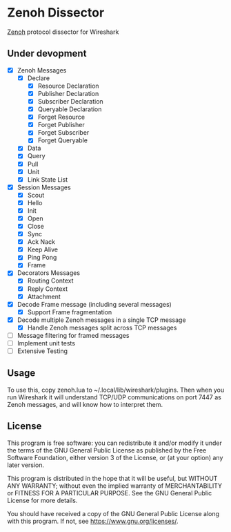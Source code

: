 # Zenoh Dissector
[Zenoh](http://zenoh.io/) protocol dissector for Wireshark

## Under devopment

- [x] Zenoh Messages
  - [x] Declare
      - [x] Resource Declaration
      - [x] Publisher Declaration
      - [x] Subscriber Declaration
      - [x] Queryable Declaration
      - [x] Forget Resource
      - [x] Forget Publisher
      - [x] Forget Subscriber
      - [x] Forget Queryable
  - [x] Data
  - [x] Query
  - [x] Pull
  - [x] Unit
  - [x] Link State List
- [x] Session Messages
  - [x] Scout
  - [x] Hello
  - [x] Init
  - [x] Open
  - [x] Close
  - [x] Sync
  - [x] Ack Nack
  - [x] Keep Alive
  - [x] Ping Pong
  - [x] Frame
- [x] Decorators Messages
  - [x] Routing Context
  - [x] Reply Context
  - [x] Attachment
- [x] Decode Frame message (including several messages)
  - [x] Support Frame fragmentation
- [x] Decode multiple Zenoh messages in a single TCP message
  - [x] Handle Zenoh messages split across TCP messages
- [ ] Message filtering for framed messages
- [ ] Implement unit tests
- [ ] Extensive Testing

## Usage

To use this, copy zenoh.lua to ~/.local/lib/wireshark/plugins.
Then when you run Wireshark it will understand TCP/UDP communications
on port 7447 as Zenoh messages, and will know how to interpret them. 

## License
This program is free software: you can redistribute it and/or modify
it under the terms of the GNU General Public License as published by
the Free Software Foundation, either version 3 of the License, or
(at your option) any later version.

This program is distributed in the hope that it will be useful,
but WITHOUT ANY WARRANTY; without even the implied warranty of
MERCHANTABILITY or FITNESS FOR A PARTICULAR PURPOSE.  See the
GNU General Public License for more details.

You should have received a copy of the GNU General Public License
along with this program.  If not, see <https://www.gnu.org/licenses/>.
